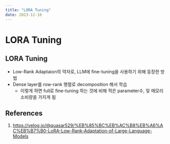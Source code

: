 ```yaml
---
title: "LORA Tuning"
date: 2023-12-16
---
```


# LORA Tuning

## LORA Tuning

- Low-Rank Adaptaion의 약자로, LLM에 fine-tuning을 사용하기 위해 등장한 방법
- Dense layer를 row-rank 행렬로 decomposition 해서 학습
  - 이렇게 하면 full로 fine-tuning 하는 것에 비해 적은 parameter수, 및 메모리 소비량을 가지게 됨

## References

1. https://velog.io/@quasar529/%EB%85%BC%EB%AC%B8%EB%A6%AC%EB%B7%B0-LoRA-Low-Rank-Adaptation-of-Large-Language-Models
